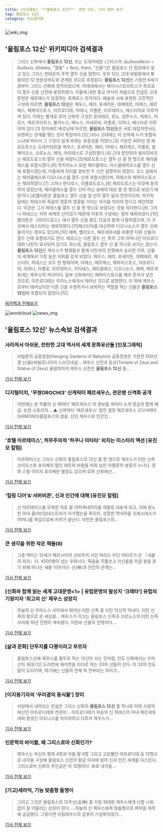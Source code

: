 ```yaml
---
title: (이슈클립) '**올림포스 12신**' 관련 이슈, 기사 모아 보기
tag: 올림포스 12신
category: 이슈클리핑
---
```

![wiki_img](https://user-images.githubusercontent.com/42597476/44503234-41136a80-a6d0-11e8-9071-6fc6418eafe4.png)
## **'**올림포스 12신**'** 위키피디아 검색결과
>그리스 신화에서 **올림포스 12신**, 또는 도데카테온 (그리스어: Δωδεκάθεον < δώδεκα, dōdeka, "열둘" + θεοί, theoi, "신들")은 올림포스 산 정상에서 살고 있는 그리스 판테온의 주역 열두 신을 말한다. 숫자 12는 고대 바빌론에서 통용되던 12 천문성좌도와 관계된 것으로 추정된다. **올림포스 12신**은 기원전 6세기경부터 그리스 신화에 정착되었으며, 아테네에서는 페이시스트라토스가 최초로 이 열두 신을 신전에 봉정하였다. 이들에 대한 종교 의식이 처음으로 언급된 고대 문헌은 헤르메스가 등장하는 호메로스 찬가이다. 예술과 시에 표현된 고전적인 구성에 따르면, **올림포스 12신**은 제우스, 헤라, 포세이돈, 데메테르, 아레스, 헤르메스, 헤파이스토스, 아프로디테, 아테나, 아폴론, 아르테미스, 헤스티아로 이루어져 있다. 이와는 별개로 로마 신화의 구성은 유피테르, 유노, 넵투누스, 케레스, 마르스, 메르쿠리우스, 불카누스, 베누스, 미네르바, 아폴로, 디아나, 베스타로 이루어져 있다.[1] 장피에르 베르낭에 따르면, **올림포스 12신**들은 서로 대립하면서도 보완하는 관계를 맺는 것이 특징이다.[2]그러나 고대에는 이 숫자에 누가 포함되느냐에 따라서 그 구성이 쉽게 바뀌는 유동성을 띄었다.[3] 기원전 400년 경 헤로도토스는 도데카테온을 제우스, 포세이돈, 헤라, 아테나, 헤르메스, 아폴로, 알페이오스, 크로노스, 레아, 카리테스로 구성하였다.[4] 근대 문헌학자 빌라모비츠는 헤로도로스의 열두 신을 따랐다.[5]헤로도토스는 열두 신 중 한 명으로 헤라클레스를 포함시켰다.[6] 루키아노스 또한 헤라클레스, 아스클레피오스를 열두 신에 포함시켰는데, 이들에게 자리를 양보한 두 신은 설명하지 않았다. 코스 섬에서는 헤라클레스와 디오니소스를 열두 신에 포함시켰으며, 아레스와 헤파이스토스는 제외하였다.[7] 그러나 핀다로스, 아폴로도로스,[8] 헤로도로스는 이것에 동의하지 않았는데, 헤라클레스를 열두 신이 아닌 숭배의 대상 중 한 명으로 보았기 때문이다.[4]플라톤은 올림포스 열두 신을 일 년의 열두 달과 연관지으며, 마지막 달에는 하데스와 죽음의 영혼의 영광을 기리는 의식을 치러야 한다고 제안하였다. 이것은 그가 하데스를 열두 신 중 한 명으로 보았다는 것을 의미한다.[9] 그러나 하데스는 지하 세계의 신이었기 때문에 이후의 구성에는 점차 제외되었다.[10] 플라톤은 《파이드로스》에서 열두 신을 황도 12궁과 함께 나열하였으며, 이 구성에서 헤스티아는 제외하였다.[11]헤스티아를 대신하여 디오니소스가 열두 신에 들어가는 경우도 있으며,[10] 헤베, 헬리오스, 페르세포네를 비롯한 다른 신들이 열두 신에 포함되기도 한다. 에로스는 다른 열두 신, 특히 그의 어머니인 아프로디테와 나란히 묘사되어 있기도 하는데, 올림포스 열두 신 중 하나로 보지는 않는다.**올림포스 12신**은 제우스가 형제들과 함께 티탄과의 전쟁에서 승리한 이후, 신들의 세계에서 가장 높은 지위를 갖게 되었다. 제우스, 헤라, 포세이돈, 데메테르, 헤스티아, 하데스는 모두 한 형제이며, 아레스, 헤르메스, 헤파이스토스, 아프로디테, 아테나, 아폴로, 아르테미스, 카리테스, 헤라클레스, 디오니소스, 헤베, 페르세포네는 제우스의 자녀이다. 일부 신화에서는 헤파이스토스를 헤라 혼자서 낳은 것으로, 아프로디테는 우라노스에게서 태어난 것으로 설명한다. 이 밖에 제우스로부터 태어났지만 다른 신을 수행하거나 보좌하는 역할을 하는 신들은 **올림포스 12신**에 포함되지 않았다.[12]

<a href="https://ko.wikipedia.org/wiki/올림포스 12신" target="_blank">위키백과 전체보기</a>

![wordcloud](https://s3.ap-northeast-2.amazonaws.com/lyrics101-wordcloud/2018-09-08-1536406340.png)
![news_img](https://user-images.githubusercontent.com/42597476/44507050-1206f400-a6e4-11e8-8d98-7ffbfebb353f.png)
## **'**올림포스 12신**'** 뉴스속보 검색결과
### 사라져서 아쉬운, 찬란한 고대 역사의 세계 문화유산들 [인포그래픽]

>바빌론의 공중정원(Hanging Gardens of Babylon) 공중정원은 기원전 500년경 신(新)바빌로니아의 느브갓네살... 제우스 신전과 동상(Temple of Zeus and Statue of Zeus) 올림피아의 제우스 신전은 **올림포스 12신** 중...

<a href="http://www.sisunnews.co.kr/news/articleView.html?idxno=88292" target="_blank">기사 전체 보기</a>

### 디지털터치, '무쌍OROCHI3' 신캐릭터 페르세우스, 관은병 신격화 공개

>이번에는 본 작품의 신 캐릭터 '페르세우스'의 정보를 캐릭터 소개 영상과 함께 해금. 또한 스토리의... ▲ 신캐릭터 '페르세우스' 참전 결정 페르세우스 (CV:HIRO SHIMONO)올림포스의 영웅. 신인 제우스와 인간인...

<a href="http://www.thisisgame.com/webzine/game/nboard/225/?n=85414&utm_source=naver&utm_medium=outlink&utm_campaign=thisisgame&utm_content=85414&nogate" target="_blank">기사 전체 보기</a>

### '호텔 아르테미스', 허무주의적 '하쿠나 마타타' 외치는 미스터리 액션 [유진모 칼럼]

>아르테미스는 그리스 신화의 올림포스의 12신 중 한 명으로 제우스가 티탄 신족 코이오스와 포이베의 딸인 레토와 바람을 피워 낳은 아폴론의 쌍둥이 누나다. 영화 스틸 이미지 포이베란 별칭도 있으며 로마 신화에선...

<a href="http://www.mediafine.co.kr/news/articleView.html?idxno=5523" target="_blank">기사 전체 보기</a>

### '킬링 디어'&'서버비콘', 신과 인간에 대해 [유진모 칼럼]

>신 아르테미스를 모욕한 죄로 딸 이피게네이아를 제물로 내놓게 되고, 이에 분노한 아내 클리타임네스트라가 아가멤논을 죽이자, 성장한 막내아들 오레스테스가 어머니를 죽임으로써 저주가 끝난다. 마틴은 올림포스의...

<a href="http://www.mediafine.co.kr/news/articleView.html?idxno=5518" target="_blank">기사 전체 보기</a>

### 큰 생각을 위한 작은 책들(8)

>그중 백미는 12세기 페르시아의 신비주의 시인 파리드 우딘 아타르가 쓴 『새들의 회의』다. 4500행이 넘는 우화시다. 죽음을 무릅쓰고 자신들을 이끌 왕을 찾기 위해 떠나는 새들 이야기다. 신(神)과 인간의 관계는...

<a href="http://jmagazine.joins.com/forbes/view/321907" target="_blank">기사 전체 보기</a>

### [신화와 함께 읽는 세계 고대문명<1> | 유럽문명의 발상지 ‘크레타’] 유럽의 기원이자 ‘최고의 신’ 제우스 성장지

>하늘의 신 우라노스 사이에서 태어난 티탄 신족 중 티탄 12신의 막내다. 티탄 신족의 왕으로 온 세상을... 제우스가 이끄는 올림포스 신족과 크로노스의 티탄 신족 사이에 10년 전쟁이 계속됐다. 이른바 신들의 전쟁이다....

<a href="http://san.chosun.com/site/data/html_dir/2018/06/20/2018062002088.html?utm_source=naver&utm_medium=original&utm_campaign=san" target="_blank">기사 전체 보기</a>

### [삶과 문화] 단무지를 다꽝이라고 부르자

>올림포스산에 제우스를 필두로 하는 12신이 사는 것처럼, 인도 신화에서는 수미산의 꼭대기인 도리천에 제석천을 리더로 하는 33의 신들이 산다. 이 33의 인도 말이 도리이며, 여기에는 신들의 전체 즉 전부라는 의미가...

<a href="http://www.hankookilbo.com/v/22e7e34f44ed4c699d899c9bc15b0299" target="_blank">기사 전체 보기</a>

### [이지용기자의 ‘우리곁의 동식물’] 장미

>서양에서 내려오는 전설은 그리스 신화의 **올림포스 12신** 중 하나로 미와 사랑의 여신인 아프로디테와 연관이... 아프로디테가 저승의 신 하데스의 아내 페르세포네와 잘생긴 아도니스를 차지하려고 다투자 제우스가...

<a href="http://www.yeongnam.com/mnews/newsview.do?mode=newsView&newskey=20180525.010390842490001" target="_blank">기사 전체 보기</a>

### 인문학의 바이블, 왜 그리스로마 신화인가?

>제우스는 자신의 형제 4명과 아들·딸 6명 그리고 고모뻘인 아프로디테 등 12명으로 내각을 구성해 올림포스 신전의 황금 의자에 앉아 신과 인간 세계를 다스린다. 그리스로마 신화의 주인공은 이 12명이다. 바로 내각을...

<a href="http://www.sisajournal.com/article/175371" target="_blank">기사 전체 보기</a>

### [기고]세라믹, 기능 맞춤형 돌멩이

>그리고 그것은 올림포스의 12주신(主神) 중 가장 위대한 제우스에게 더할 나위 없이 잘 어울리는 상징이 된다.... 하늘의 신 제우스에게 맞춤형으로 벼락을 제작해 공급했다. 그렇다면 아킬레우스의 갑옷이 기성복이었기...

<a href="http://hellodd.com/?md=news&mt=view&pid=64722" target="_blank">기사 전체 보기</a>


